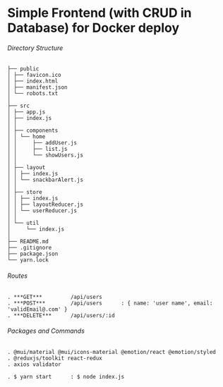 # Simple Frontend (with CRUD in Database) for Docker deploy

###### Directory Structure

```
├── public
│ ├── favicon.ico
│ ├── index.html
│ ├── manifest.json
│ └── robots.txt
│
├── src
│ ├── app.js
│ ├── index.js
│ │
│ ├── components
│ │ └── home
│ │     ├── addUser.js
│ │     ├── list.js
│ │     └── showUsers.js
│ │
│ ├── layout
│ │ ├── index.js
│ │ └── snackbarAlert.js
│ │
│ ├── store
│ │ ├── index.js
│ │ ├── layoutReducer.js
│ │ └── userReducer.js
│ │
│ └── util
│     └── index.js
│
├── README.md
├── .gitignore
├── package.json
└── yarn.lock

```

###### Routes

	. ***GET*** 		/api/users
	. ***POST***		/api/users 		: { name: 'user name', email: 'validEmail@.com' }
	. ***DELETE*** 		/api/users/:id


###### Packages and Commands

	. @mui/material @mui/icons-material @emotion/react @emotion/styled
	. @reduxjs/toolkit react-redux
	. axios validator

	. $ yarn start 		: $ node index.js


